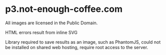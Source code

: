 p3.not-enough-coffee.com
========================
All images are licensed in the Public Domain.

HTML errors result from inline SVG

Library required to save results as an image, such as PhantomJS, could not be installed on shared web hosting, require root access to the server.